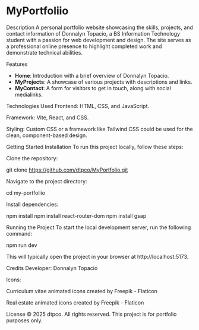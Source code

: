 MyPortfoliio
=================
Description
A personal portfolio website showcasing the skills, projects, and contact information of Donnalyn Topacio, a BS Information Technology student with a passion for web development and design. The site serves as a professional online presence to highlight completed work and demonstrate technical abilities.

Features
- **Home**: Introduction with a brief overview of Donnalyn Topacio.
- **MyProjects**: A showcase of various projects with descriptions and links.
- **MyContact**: A form for visitors to get in touch, along with social medialinks.

Technologies Used
Frontend: HTML, CSS, and JavaScript.

Framework: Vite, React, and CSS.

Styling: Custom CSS or a framework like Tailwind CSS could be used for the clean, component-based design.

Getting Started
Installation
To run this project locally, follow these steps:

Clone the repository:

git clone https://github.com/dtpco/MyPortfolio.git

Navigate to the project directory:

cd my-portfoliio

Install dependencies:

npm install
npm install react-router-dom
npm install gsap

Running the Project
To start the local development server, run the following command:

npm run dev

This will typically open the project in your browser at http://localhost:5173.

Credits
Developer: Donnalyn Topacio

Icons:

Curriculum vitae animated icons created by Freepik - Flaticon

Real estate animated icons created by Freepik - Flaticon

License
© 2025 dtpco. All rights reserved. This project is for  portfolio purposes only.